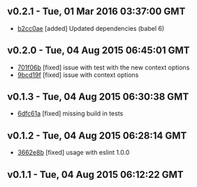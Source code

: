 v0.2.1 - Tue, 01 Mar 2016 03:37:00 GMT
--------------------------------------

- [b2cc0ae](../../commit/b2cc0ae) [added] Updated dependencies (babel 6)



v0.2.0 - Tue, 04 Aug 2015 06:45:01 GMT
--------------------------------------

- [701f06b](../../commit/701f06b) [fixed] issue with test with the new context options
- [9bcd19f](../../commit/9bcd19f) [fixed] issue with context options



v0.1.3 - Tue, 04 Aug 2015 06:30:38 GMT
--------------------------------------

- [6dfc61a](../../commit/6dfc61a) [fixed] missing build in tests



v0.1.2 - Tue, 04 Aug 2015 06:28:14 GMT
--------------------------------------

- [3662e8b](../../commit/3662e8b) [fixed] usage with eslint 1.0.0



v0.1.1 - Tue, 04 Aug 2015 06:12:22 GMT
--------------------------------------





